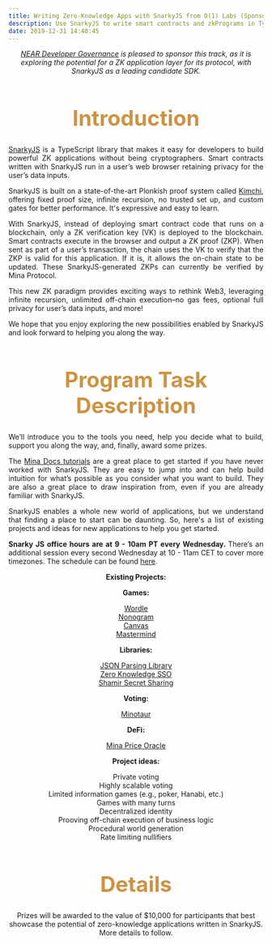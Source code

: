 ```yaml
---
title: Writing Zero-Knowledge Apps with SnarkyJS from O(1) Labs (Sponsored by NEAR Dev Gov Track)
description: Use SnarkyJS to write smart contracts and zkPrograms in TypeScript.
date: 2019-12-31 14:40:45
---
```


<div style="text-align: center">
 <p><em><a href="https://www.neardevgov.org/">NEAR Developer Governance</a> is pleased to sponsor this track, as it is exploring the potential for a ZK application layer for its protocol, with SnarkyJS as a leading candidate SDK.</em></p>
</div>

<div style="text-align: center;">
  <h1 style="font-weight: bold; font-size: 3em; color: #CB9445;">Introduction
</h1>

<div style="text-align: justify">
  <p>
  <a href="https://docs.minaprotocol.com/zkapps/">SnarkyJS</a> is a TypeScript library that makes it easy for developers to build powerful ZK applications without being cryptographers. Smart contracts written with SnarkyJS run in a user’s web browser retaining privacy for the user’s data inputs. 
  </p>
  <p>
  SnarkyJS is built on a state-of-the-art Plonkish proof system called <a href="https://o1-labs.github.io/proof-systems/">Kimchi</a>, offering fixed proof size, infinite recursion, no trusted set up, and custom gates for better performance. It's expressive and easy to learn.
  </p>
  <p>
  With SnarkyJS, instead of deploying smart contract code that runs on a blockchain, only a ZK verification key (VK) is deployed to the blockchain. Smart contracts execute in the browser and output a ZK proof (ZKP). When sent as part of a user’s transaction, the chain uses the VK to verify that the ZKP is valid for this application. If it is, it allows the on-chain state to be updated. These SnarkyJS-generated ZKPs can currently be verified by Mina Protocol.
  </p>
  <p>
  This new ZK paradigm provides exciting ways to rethink Web3, leveraging infinite recursion, unlimited off-chain execution–no gas fees, optional full privacy for user’s data inputs, and more!
  </p>
  <p>
  We hope that you enjoy exploring the new possibilities enabled by SnarkyJS and look forward to helping you along the way.
  </p>
</div>





<div style="text-align: center;">
  <h1 style="font-weight: bold; font-size: 3em; color: #CB9445;">Program Task Description</h1>
</div>


<div style="text-align: justify">
 <p> 
We’ll introduce you to the tools you need, help you decide what to build, support you along the way, and, finally, award some prizes.
 </p>
  <p>
  The <a href="https://docs.minaprotocol.com/zkapps/tutorials/hello-world">Mina Docs tutorials</a> are a great place to get started if you have never worked with SnarkyJS. They are easy to jump into and can help build intuition for what’s possible as you consider what you want to build. They are also a great place to draw inspiration from, even if you are already familiar with SnarkyJS.
</p>
 <p>
 SnarkyJS enables a whole new world of applications, but we understand that finding a place to start can be daunting. So, here's a list of existing projects and ideas for new applications to help you get started.</p>
 
 <p> <b> Snarky JS office hours are at 9 - 10am PT every Wednesday. </b> There’s an additional session every second Wednesday at 10 - 11am CET to cover more timezones. The schedule can be found <a href = "https://lu.ma/mina">here</a>.</p>

 </div>

 <div style="text-align: center">
 <p><b>Existing Projects:</b>
 </p>
 <p><b>Games:</b>
 </p>
 <p><a href="https://zkappsformina.com/zkapp/zkignite-cohort-0-wordle-by-tr4d31/">Wordle</a><br>
<a href="https://zkappsformina.com/zkapp/zkapp-nonogram/">Nonogram</a><br>
<a href="https://zkappsformina.com/zkapp/berkeley-testnet-wip-zkapp-canvas/">Canvas</a><br>
<a href="https://zkappsformina.com/zkapp/zkapp-mastermind/">Mastermind</a><br>

 </p>

  <p>
<b>Libraries:</b>
</p>
 <p><a href="https://zkappsformina.com/zkapp/zk-builders-program-nov-dec-22-dynamic-arrays-and-json-parsing-in-snarkyjs/">JSON Parsing Library</a><br>
<a href="https://zkappsformina.com/zkapp/zk-builders-program-nov-dec-22-zero-knowledge-sso/">Zero Knowledge SSO</a><br>
<a href="https://zkappsformina.com/zkapp/zk-builders-program-nov-dec-22-shamir-secret-sharing-and-bonus-project/">Shamir Secret Sharing</a><br>
 </p>

  <p>
<b>Voting:</b>
</p>
 <p><a href="https://zkappsformina.com/zkapp/zkapp-minataur/">Minotaur</a><br>
 </p>

 <p>
<b>DeFi:</b>
</p>
 <p><a href="https://zkappsformina.com/zkapp/zk-builders-program-nov-dec-22-mina-price-oracle/">Mina Price Oracle</a><br>
 </p>

 <p>
<b>Project ideas:</b>
</p>
 <p>Private voting<br>
 Highly scalable voting<br>
Limited information games (e.g., poker, Hanabi, etc.)<br>
Games with many turns<br>
Decentralized identity<br>
Prooving off-chain execution of business logic<br>
Procedural world generation<br>
Rate limiting nullifiers<br>
 </p>
 </div>

<div style="text-align: center;">
  <h1 style="font-weight: bold; font-size: 3em; color: #CB9445;">Details</h1>
</div>

<div style="text-align: center">
 <p> 
 Prizes will be awarded to the value of $10,000 for participants that best showcase the potential of zero-knowledge applications written in SnarkyJS. More details to follow. </p>
 </div>

<script async src=”https://siteimproveanalytics.com/js/siteanalyze_6294756.js”></script>
